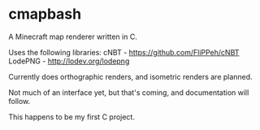 cmapbash
========

A Minecraft map renderer written in C.

Uses the following libraries:
cNBT - https://github.com/FliPPeh/cNBT
LodePNG - http://lodev.org/lodepng

Currently does orthographic renders, and isometric renders are planned.

Not much of an interface yet, but that's coming, and documentation will follow.

This happens to be my first C project.

